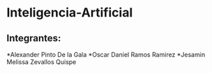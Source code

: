 # Inteligencia-Artificial
## Integrantes:
*Alexander Pinto De la Gala
*Oscar Daniel Ramos Ramirez
*Jesamin Melissa Zevallos Quispe
